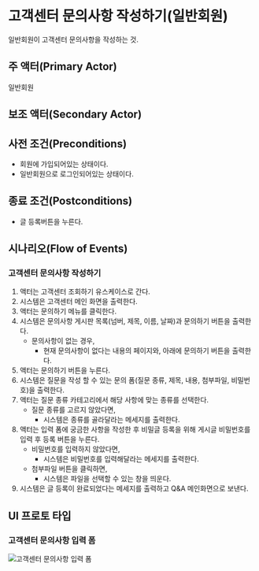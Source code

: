 # 고객센터 문의사항 작성하기(일반회원)

일반회원이 고객센터 문의사항을 작성하는 것.

## 주 액터(Primary Actor)

일반회원

## 보조 액터(Secondary Actor)

## 사전 조건(Preconditions)

- 회원에 가입되어있는 상태이다.
- 일반회원으로 로그인되어있는 상태이다.

## 종료 조건(Postconditions)

- 글 등록버튼을 누른다.

## 시나리오(Flow of Events)

### 고객센터 문의사항 작성하기

1. 액터는 고객센터 조회하기 유스케이스로 간다.
2. 시스템은 고객센터 메인 화면을 출력한다.
3. 액터는 문의하기 메뉴를 클릭한다.
4. 시스템은 문의사항 게시판 목록(넘버, 제목, 이름, 날짜)과 문의하기 버튼을 출력한다.
    - 문의사항이 없는 경우,
        - 현재 문의사항이 없다는 내용의 페이지와, 아래에 문의하기 버튼을 출력한다.
5. 액터는 문의하기 버튼을 누른다.
6. 시스템은 질문을 작성 할 수 있는 문의 폼(질문 종류, 제목, 내용, 첨부파일, 비밀번호)을 출력한다.
7. 액터는 질문 종류 카테고리에서 해당 사항에 맞는 종류를 선택한다.
    - 질문 종류를 고르지 않았다면,
        - 시스템은 종류를 골라달라는 메세지를 출력한다.
8. 액터는 입력 폼에 궁금한 사항을 작성한 후 비밀글 등록을 위해 게시글 비밀번호를 입력 후 등록 버튼을 누른다.
    - 비밀번호를 입력하지 않았다면,
        - 시스템은 비밀번호를 입력해달라는 메세지를 출력한다.
    - 첨부파일 버튼을 클릭하면,
        - 시스템은 파일을 선택할 수 있는 창을 띄운다.
9. 시스템은 글 등록이 완료되었다는 메세지를 출력하고 Q&A 메인화면으로 보낸다.

## UI 프로토 타입

### 고객센터 문의사항 입력 폼
![고객센터 문의사항 입력 폼](./images/Q&A.PNG)
